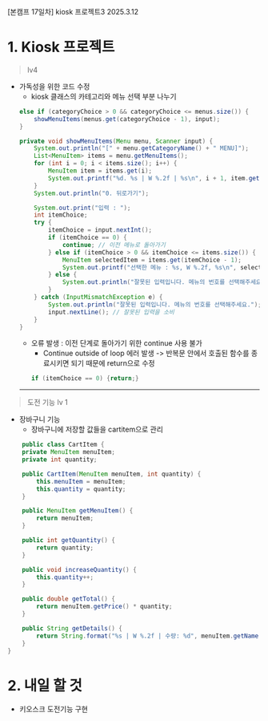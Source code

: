[본캠프 17일차] kiosk 프로젝트3
2025.3.12

# 1. Kiosk 프로젝트
> lv4
- 가독성을 위한 코드 수정
    - kiosk 클래스의 카테고리와 메뉴 선택 부분 나누기
    ```java
    else if (categoryChoice > 0 && categoryChoice <= menus.size()) {
        showMenuItems(menus.get(categoryChoice - 1), input);
    }
    ```
    ```java
    private void showMenuItems(Menu menu, Scanner input) {
        System.out.println("[" + menu.getCategoryName() + " MENU]");
        List<MenuItem> items = menu.getMenuItems();
        for (int i = 0; i < items.size(); i++) {
            MenuItem item = items.get(i);
            System.out.printf("%d. %s | W %.2f | %s\n", i + 1, item.getName(), item.getPrice(), item.getExplanation());
        }
        System.out.println("0. 뒤로가기");

        System.out.print("입력 : ");
        int itemChoice;
        try {
            itemChoice = input.nextInt();
            if (itemChoice == 0) {
                continue; // 이전 메뉴로 돌아가기
            } else if (itemChoice > 0 && itemChoice <= items.size()) {
                MenuItem selectedItem = items.get(itemChoice - 1);
                System.out.printf("선택한 메뉴 : %s, W %.2f, %s\n", selectedItem.getName(), selectedItem.getPrice(), selectedItem.getExplanation());
            } else {
                System.out.println("잘못된 입력입니다. 메뉴의 번호를 선택해주세요.");
            }
        } catch (InputMismatchException e) {
            System.out.println("잘못된 입력입니다. 메뉴의 번호를 선택해주세요.");
            input.nextLine(); // 잘못된 입력을 소비
        }
    }
    ```
    - 오류 발생 : 이전 단계로 돌아가기 위한 continue 사용 불가
        - Continue outside of loop 에러 발생
        -> 반복문 안에서 호출된 함수를 종료시키면 되기 때문에 return으로 수정
        ```java
        if (itemChoice == 0) {return;}
        ```
    ---

> 도전 기능 lv 1
- 장바구니 기능
    - 장바구니에 저장할 값들을 cartitem으로 관리
```java
    public class CartItem {
    private MenuItem menuItem;
    private int quantity;

    public CartItem(MenuItem menuItem, int quantity) {
        this.menuItem = menuItem;
        this.quantity = quantity;
    }

    public MenuItem getMenuItem() {
        return menuItem;
    }

    public int getQuantity() {
        return quantity;
    }

    public void increaseQuantity() {
        this.quantity++;
    }

    public double getTotal() {
        return menuItem.getPrice() * quantity;
    }

    public String getDetails() {
        return String.format("%s | W %.2f | 수량: %d", menuItem.getName(), menuItem.getPrice(), quantity);
    }
}
```

# 2. 내일 할 것
- 키오스크 도전기능 구현






